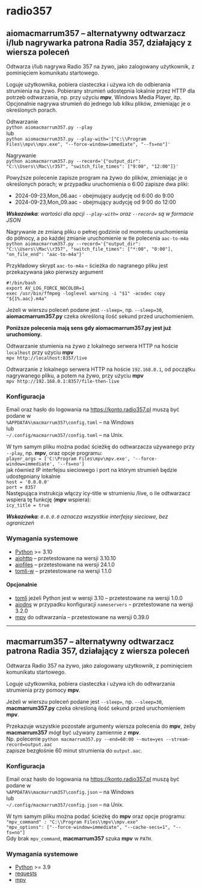 # radio357

## aiomacmarrum357 – alternatywny odtwarzacz i/lub nagrywarka patrona Radia 357, działający z wiersza poleceń

Odtwarza i/lub nagrywa Radio 357 na żywo, jako zalogowany użytkownik, z pominięciem komunikatu startowego.

Loguje użytkownika, pobiera ciasteczka i używa ich do odbierania strumienia na żywo.
Pobierany strumień udostępnia lokalnie przez HTTP dla potrzeb odtwarzania, np. przy użyciu **mpv**, Windows Media Player, itp.
Opcjonalnie nagrywa strumień do jednego lub kilku plików, zmieniając je o określonych porach.

Odtwarzanie\
`python aiomacmarrum357.py --play`\
lub\
`python aiomacmarrum357.py --play-with='["C:\\Program Files\\mpv\\mpv.exe", "--force-window=immediate", "--fs=no"]'`

Nagrywanie\
`python aiomacmarrum357.py --record='{"output_dir": "C:\\Users\\Mac\\r357", "switch_file_times": ["9:00", "12:00"]}'`

Powyższe polecenie zapisze program na żywo do plików, zmieniając je o określonych porach;
w przypadku uruchomienia o 6:00 zapisze dwa pliki:
* 2024-09-23,Mon_06.aac - obejmujący audycję od 6:00 do 9:00
* 2024-09-23,Mon_09.aac - obejmujący audycję od 9:00 do 12:00

***Wskazówka**: wartości dla opcji `--play-with=` oraz `--record=` są w formacie JSON*

Nagrywanie ze zmianą pliku o pełnej godzinie od momentu uruchomienia do północy,
a po każdej zmianie uruchomienie w tle polecenia `aac-to-m4a`\
`python aiomacmarrum357.py --record='{"output_dir": "C:\\Users\\Mac\\r357", "switch_file_times": ["*:00", "0:00"], "on_file_end": "aac-to-m4a"}'`

Przykładowy skrypt `aac-to-m4a` – ścieżka do nagranego pliku jest przekazywana jako pierwszy argument

```shell
#!/bin/bash
export AV_LOG_FORCE_NOCOLOR=1
exec /usr/bin/ffmpeg -loglevel warning -i "$1" -acodec copy "${1%.aac}.m4a"
```

Jeżeli w wierszu poleceń podane jest `--sleep=`, np. `--sleep=30`,
**aiomacmarrum357.py** czeka określoną ilość sekund przed uruchomieniem.

**Poniższe polecenia mają sens gdy **aiomacmarrum357.py** jest już uruchomiony.**

Odtwarzanie stumienia na żywo z lokalnego serwera HTTP na hoście `localhost` przy użyciu **mpv**\
`mpv http://localhost:8357/live`

Odtwarzanie z lokalnego serwera HTTP na hoście `192.168.0.1`, od początku nagrywanego pliku, a potem na żywo, przy użyciu **mpv**\
`mpv http://192.168.0.1:8357/file-then-live`

### Konfiguracja

Email oraz hasło do logowania na https://konto.radio357.pl muszą być podane w\
`%APPDATA%\macmarrum357\config.toml` – na Windows\
lub\
`~/.config/macmarrum357/config.toml` – na Unix.

W tym samym pliku można podać ścieżkę do odtwarzacza używanego przy `--play`, np. **mpv**, oraz opcje programu:\
`player_args = ['C:\Program Files\mpv\mpv.exe', '--force-window=immediate', '--fs=no']`\
jak również IP interfejsu sieciowego i port na którym strumień będzie udostępniany lokalnie\
`host = '0.0.0.0'`\
`port = 8357`\
Następująca instrukcja włączy icy-title w strumieniu /live, o ile odtwarzacz wspiera tę funkcję (**mpv** wspiera):\
`icy_title = true`

***Wskazówka**: `0.0.0.0` oznacza wszystkie interfejsy sieciowe, bez ograniczeń*

### Wymagania systemowe

- [Python](https://www.python.org/downloads/) >= 3.10
- [aiohttp](https://pypi.org/project/aiohttp/) – przetestowane na wersji 3.10.10
- [aiofiles](https://pypi.org/project/aiofiles/) – przetestowane na wersji 24.1.0
- [tomli-w](https://pypi.org/project/tomli-w/) – przetestowane na wersji 1.1.0

#### Opcjonalnie

- [tomli](https://pypi.org/project/tomli/) jeżeli Python jest w wersji 3.10 – przetestowane na wersji 1.0.0
- [aiodns](https://pypi.org/project/aiodns/) w przypadku konfiguracji `nameservers` – przetestowane na wersji 3.2.0
- [mpv](https://mpv.io/installation/) do odtwarzania – przetestowane na wersji 0.39.0

---

## macmarrum357 – alternatywny odtwarzacz patrona Radia 357, działający z wiersza poleceń

Odtwarza Radio 357 na żywo, jako zalogowany użytkownik, z pominięciem komunikatu startowego.

Loguje użytkownika, pobiera ciasteczka i używa ich do odtwarzania strumienia przy pomocy **mpv**.

Jeżeli w wierszu poleceń podane jest `--sleep=`, np. `--sleep=30`,
**macmarrum357.py** czeka określoną ilość sekund przed uruchomieniem **mpv**.

Przekazuje wszystkie pozostałe argumenty wiersza polecenia do **mpv**,
żeby **macmarrum357** mógł być używany zamiennie z **mpv**.\
Np. polecenie `python macmarrum357.py --end=60:00 --mute=yes --stream-record=output.aac`\
zapisze bezgłośnie 60 minut strumienia do `output.aac`.

### Konfiguracja

Email oraz hasło do logowania na https://konto.radio357.pl muszą być podane w\
`%APPDATA%\macmarrum357\config.json` – na Windows\
lub\
`~/.config/macmarrum357/config.json` – na Unix.

W tym samym pliku można podać ścieżkę do **mpv** oraz opcje programu:\
`"mpv_command" : "C:\\Program Files\\mpv\\mpv.exe"`\
`"mpv_options": ["--force-window=immediate", "--cache-secs=1", "--fs=no"]`\
Gdy brak `mpv_command`, **macmarrum357** szuka **mpv** w `PATH`.

### Wymagania systemowe

- [Python](https://www.python.org/downloads/) >= 3.9
- [requests](https://pypi.org/project/requests/)
- [mpv](https://mpv.io/installation/)
